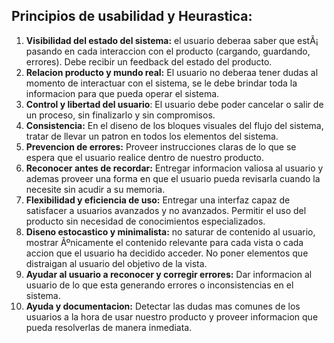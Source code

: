 ## Principios de usabilidad y Heurastica:
1. **Visibilidad del estado del sistema:** el usuario deberaa saber que  estÃ¡ pasando en cada interaccion con el producto (cargando, guardando,  errores). Debe recibir un feedback del estado del producto.
2.  **Relacion producto y mundo real:** El usuario no deberaa tener dudas al  momento de interactuar con el sistema, se le debe brindar toda la  informacion para que pueda operar el sistema.
3.  **Control y libertad del usuario**: El usuario debe poder cancelar o salir de un proceso, sin finalizarlo y sin compromisos.
4. **Consistencia:** En el diseno de los bloques visuales del flujo del  sistema, tratar de llevar un patron en todos los elementos del sistema.
5. **Prevencion de errores:** Proveer instrucciones claras de lo que se espera que el usuario realice dentro de nuestro producto.
6. **Reconocer antes de recordar:** Entregar informacion valiosa al usuario y ademas proveer una forma en que el usuario pueda revisarla cuando la  necesite sin acudir a su memoria.
7. **Flexibilidad y eficiencia de uso:** Entregar una interfaz capaz de  satisfacer a usuarios avanzados y no avanzados. Permitir el uso del  producto sin necesidad de conocimientos especializados.
8. **Diseno estocastico y minimalista:** no saturar de contenido al usuario,  mostrar Ãºnicamente el contenido relevante para cada vista o cada accion  que el usuario ha decidido acceder. No poner elementos que distraigan al usuario del objetivo de la vista.
9. **Ayudar al usuario a reconocer y corregir errores:** Dar informacion al  usuario de lo que esta generando errores o inconsistencias en el  sistema.
10. **Ayuda y documentacion:** Detectar las dudas mas comunes de los  usuarios a la hora de usar nuestro producto y proveer informacion que  pueda resolverlas de manera inmediata.